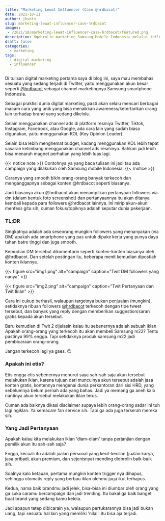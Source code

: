 ```yaml
---
title: "Marketing Lewat Influencer (Case @hrdbacot)"
date: 2021-10-11
author: jksntn
slug: marketing-lewat-influencer-case-hrdbacot
images: 
 - /2021/10/marketing-lewat-influencer-case-hrdbacot/featured.png
description: Ngobrolin marketing Samsung Mobile Indonesia melalui influencer @hrdbacot 
draft: false
categories:
  - marketing
tags:
  - digital marketing
  - influencer
---
```

Di tulisan digital marketing pertama saya di blog ini,  saya mau membahas sesuatu yang sedang terjadi di Twitter, yaitu menggunakan akun besar seperti [@hrdbacot](https://twitter.com/hrdbacot) sebagai channel marketingnya Samsung smartphone Indonesia.

<!--more-->

Sebagai praktisi dunia digital marketing, pasti akan selalu mencari berbagai macam cara yang unik yang bisa menaikkan awareness/ketertarikan orang lain terhadap brand yang sedang dikelola. 

Selain menggunakan channel ads di platform resmiya Twitter, Tiktok, Instagram, Facebook, atau Google, ada cara lain yang sudah biasa digunakan, yaitu menggunakan KOL (Key Opinion Leader). 

Selain bisa lebih menghemat budget, kadang menggunakan KOL lebih tepat sasaran ketimbang menggunakan channel ads resminya. Bahkan jadi lebih bisa menaruh magnet perhatian yang lebih luas lagi. 

{{< notice note >}}
Contohnya ya yang baca tulisan ini jadi tau ada campaign yang dilakukan oleh Samsung mobile Indonesia.
{{< /notice >}}

Caranya yang smooth bikin orang-orang banyak terkecoh dan menganggapnya sebagai konten @hrdbacot seperti biasanya. 

Jadi biasanya akun @hrdbacot akan menampilkan pertanyaan followers via dm (dalam bentuk foto screenshot) dan pertanyaannya itu akan ditanya kembali kepada para followers @hrdbacot lainnya. Ini mirip akun-akun menfess gitu sih, cuman fokus/topiknya adalah seputar dunia pekerjaan. 

### TL;DR

Singkatnya adalah ada seseorang mungkin followers yang menanyakan (via DM) apakah ada smartphone yang pas untuk dipake kerja yang punya daya tahan batre tinggi dan juga smooth. 

Kemudian DM tersebut dikomentarin seperti konten-konten biasanya oleh @hrdbacot. Dan setelah postingan itu, beberapa menit kemudian dipostlah konten iklannya. 

{{< figure src="img1.png" alt="campaign" caption="Twit DM followers yang nanya" >}}

{{< figure src="img2.png" alt="campaign" caption="Twit Pertanyaan dan Twit Iklan" >}}

Cara ini cukup berhasil, walaupun targetnya bukan penjualan (mungkin), setidaknya ribuan followers [@hrdbacot](https://twitter.com/hrdbacot) terkecoh dengan tipe tweet tersebut, dan banyak yang reply dengan memberikan suggestion/saran gratis kepada akun tersebut. 

Baru kemudian di Twit 2 dijelasin kalau itu sebenernya adalah sebuah iklan. Apakah orang-orang yang terkecoh itu akan membeli Samsung m22? Tentu pastinya 99% engga. Tapi setidaknya produk samsung m22 jadi pembicaraan orang-orang.

Jangan terkecoh lagi ya gaes. 😉

### Apakah ini etis? 

Etis engga etis sebenernya menurut saya sah-sah saja akun tersebut melakukan iklan, karena tujuan dari munculnya akun tersebut adalah jasa konten gratis, kontennya mengenai dunia perkantoran dari sisi HRD, yang sebelumnya belum pernah ada yang bahas. Jadi ya memang ga aneh kalo nantinya akun tersebut melakukan iklan terus. 

Cuman ada baiknya dikasi disclaimer supaya lebih orang-orang sadar ini tuh lagi ngiklan. Ya semacam fan service sih. Tapi ga ada juga terserah mereka sih.

### Yang Jadi Pertanyaan

Apakah kalau kita melakukan iklan 'diam-diam' tanpa perjanjian dengan pemilik akun itu sah-sah saja? 

Engga, kecuali itu adalah jualan personal yang kecil-kecilan (jualan karya, jasa pribadi, akun premium, dan sejenisnya) mending diobrolin baik-baik sih.

Soalnya kalo ketauan, pertama mungkin konten trigger nya dihapus, sehingga otomatis reply yang berbau iklan olehmu juga ikut terhapus. 

Kedua, nama baik brandmu jadi jelek, bisa-bisa ini diumbar oleh orang yang ga suka caramu bercampaign dan jadi trending. Itu bakal ga baik banget buat brand yang sedang kamu kelola. 

Jadi apapun tetep dibicarain ya, walaupun pertukarannya bisa jadi bukan uang, tapi sesuatu hal lain yang memiliki 'nilai'. itu bisa aja terjadi.
